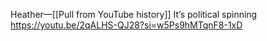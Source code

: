 Heather—[[Pull from YouTube history]]
It’s political spinning https://youtu.be/2qALHS-QJ28?si=w5Ps9hMTqnF8-1xD 